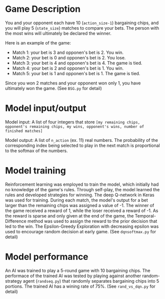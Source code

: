# Game Description 
You and your opponent each have 10 (`action_size-1`) bargaining chips, and you will play 5 (`state_size`) matches to compare your bets. The person with the most wins will ultimately be declared the winner.

Here is an example of the game:
* Match 1: your bet is 3 and opponen's bet is 2. You win.
* Match 2: your bet is 0 and opponen's bet is 2. You lose.
* Match 3: your bet is 4 and opponen's bet is 4. The game is tied.
* Match 4: your bet is 2 and opponen's bet is 1. You win.
* Match 5: your bet is 1 and opponen's bet is 1. The game is tied.

Since you won 2 matches and your opponent won only 1, you have ultimately won the game. (See `BSG.py` for detail)

# Model input/output
Model input: A list of four integers that store `[my remaining chips, opponent's remaining chips, my wins, opponent's wins, number of finished matches]`

Model output: A list of `n_action` (ex. 11) real numbers. The probability of the corresponding index being selected to play in the next match is proportional to the softmax of the numbers.

# Model training
Reinforcement learning was employed to train the model, which initially had no knowledge of the game's rules. Through self-play, the model learned the rules and developed strategies for winning. The deep Q-network in Keras was used for training. During each match, the model's output for a bet larger than the remaining chips was assigned a value of -1. The winner of the game received a reward of 1, while the loser received a reward of -1. As the reward is sparse and only given at the end of the game, the Temporal-Difference method was used to assign the reward to the prior decision that led to the win. The Epsilon-Greedy Exploration with decreasing epsilon was used to encourage random decision at early game. (See `dqnsoftmax.py` for detail)


# Model performance
An AI was trained to play a 5-round game with 10 bargaining chips. The performace of the trained AI was tested by playing against another random-strategy agent (`randseq.py`) that randomly separates bargaining chips into 5 portions. The trained AI has a wining rate of 75%. (See `rand_vs_dqn.py` for detail)
